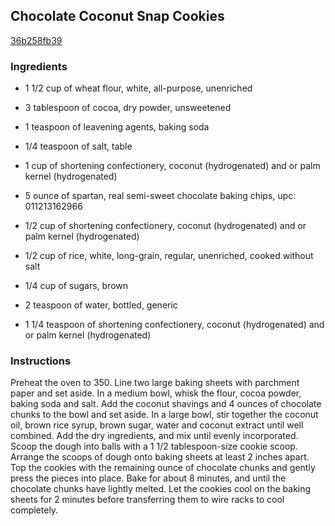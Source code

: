 ## Chocolate Coconut Snap Cookies

[36b258fb39](http://www.foodandwine.com/recipes/chocolate-coconut-snap-cookies)

### Ingredients

 - 1 1/2 cup of wheat flour, white, all-purpose, unenriched

 - 3 tablespoon of cocoa, dry powder, unsweetened

 - 1 teaspoon of leavening agents, baking soda

 - 1/4 teaspoon of salt, table

 - 1 cup of shortening confectionery, coconut (hydrogenated) and or palm kernel (hydrogenated)

 - 5 ounce of spartan, real semi-sweet chocolate baking chips, upc: 011213162966

 - 1/2 cup of shortening confectionery, coconut (hydrogenated) and or palm kernel (hydrogenated)

 - 1/2 cup of rice, white, long-grain, regular, unenriched, cooked without salt

 - 1/4 cup of sugars, brown

 - 2 teaspoon of water, bottled, generic

 - 1 1/4 teaspoon of shortening confectionery, coconut (hydrogenated) and or palm kernel (hydrogenated)

### Instructions

Preheat the oven to 350. Line two large baking sheets with parchment paper and set aside. In a medium bowl, whisk the flour, cocoa powder, baking soda and salt. Add the coconut shavings and 4 ounces of chocolate chunks to the bowl and set aside. In a large bowl, stir together the coconut oil, brown rice syrup, brown sugar, water and coconut extract until well combined. Add the dry ingredients, and mix until evenly incorporated. Scoop the dough into balls with a 1 1/2 tablespoon-size cookie scoop. Arrange the scoops of dough onto baking sheets at least 2 inches apart. Top the cookies with the remaining ounce of chocolate chunks and gently press the pieces into place. Bake for about 8 minutes, and until the chocolate chunks have lightly melted. Let the cookies cool on the baking sheets for 2 minutes before transferring them to wire racks to cool completely.